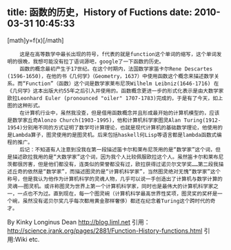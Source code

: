 title: 函数的历史，History of Fuctions
date: 2010-03-31 10:45:33
---

[math]y=f(x)[/math]

        这是在高等数学中最长出现的符号，f代表的就是function这个单词的缩写，这个单词发明的很晚，我想可能没有拉丁语词源吧，google了一下函数的历史。
        函数的概念最初产生于17世纪。在这个时期内，法国数学家笛卡尔Rene Descartes (1596-1650)，在他的书《几何学》（Geometry，1637）中使用函数这个概念来描述数学关系。而“Function”（函数）这个词是数学家莱布尼茨Wilhelm Leibniz(1646-1716) 在《几何学》这本出版大约55年之后引入并使用的。函数概念更进一步的形式化表示是由大数学家欧拉Leonhard Euler (pronounced "oiler" 1707-1783)完成的，于是有了今天，如上图的这种形式。
        在计算机行业中，虽然我没查，但是借用函数概念并且形成最开始的计算机模型的，应该是数学家丘奇Alonzo Church(1903-1995)，他和计算机科学家图灵Alan Turing(1912-1954)分别用不同的方式证明了数学可计算理论，也就是现代计算机的基础数学理论，他使用的是Lambda算子，图灵使用的是图灵机。后来包括haskell何Lisp等语言都是lambda函数式编程的推广。
        后记：不知道有人注意到没我在第一段描述笛卡尔和莱布尼茨用的是“数学家”这个词，但是描述欧拉我用的是“大数学家”这个词，因为我个人比较佩服欧拉这个人。虽然笛卡尔和莱布尼茨都很厉害，但是他们都没有，连类似的荣誉都没有过，欧拉获得过诺贝尔文学奖……第二段我描述丘奇的依然是“数学家”，而描述图灵的是“计算机科学家”，当然图灵绝对无愧“数学家”这个称号，但是我认为他作为计算机科学的灵魂人物，几乎可以说一手创造出了计算机与数学计算的灵魂——图灵机。或许称图灵为世界上第一个计算机科学家，同时也是最伟大的计算机科学家之一，一点也不为过。直到现在，每一个图灵碗（计算机科学最高世界性奖项，图灵奖的奖杯是一个碗，虽然没有诺贝尔奖几乎每次都用黄金那样奢侈）都还在纪念着Turing这个跨时代的奇才。

By Kinky Longinus Dean http://blog.liml.net
引用：http://science.jrank.org/pages/2881/Function-History-functions.html
引用:Wiki etc.
